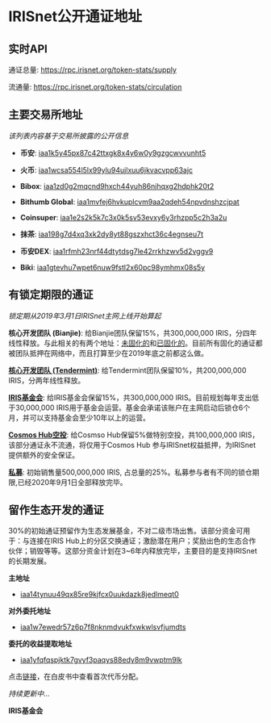 # IRISnet公开通证地址

## 实时API

通证总量: https://rpc.irisnet.org/token-stats/supply

流通量: https://rpc.irisnet.org/token-stats/circulation


## 主要交易所地址
_该列表内容基于交易所披露的公开信息_

- **币安**: [iaa1k5y45px87c42ttxgk8x4y6w0y9gzgcwvvunht5](https://irishub.iobscan.io/#/address/iaa1k5y45px87c42ttxgk8x4y6w0y9gzgcwvvunht5)

- **火币**: [iaa1wcsa554l5lx99ylu94ujlxuu6jkvacvpp63ajc](https://irishub.iobscan.io/#/address/iaa1wcsa554l5lx99ylu94ujlxuu6jkvacvpp63ajc)

- **Bibox**: [iaa1zd0g2mqcnd9hxch44yuh86njhqxg2hdphk20t2](https://irishub.iobscan.io/#/address/iaa1zd0g2mqcnd9hxch44yuh86njhqxg2hdphk20t2)

- **Bithumb Global**: [iaa1mvfej6hvkuplcvm9aa2qdeh54npvdnshzcjpat](https://irishub.iobscan.io/#/address/iaa1mvfej6hvkuplcvm9aa2qdeh54npvdnshzcjpat)

- **Coinsuper**: [iaa1e2s2k5k7c3x0k5sv53evxy6y3rhzpp5c2h3a2u](https://irishub.iobscan.io/#/address/iaa1e2s2k5k7c3x0k5sv53evxy6y3rhzpp5c2h3a2u)

- **抹茶**: [iaa198g7d4xq3xk2dy8yt88gszxhct36c4egnseu7t](https://irishub.iobscan.io/#/address/iaa198g7d4xq3xk2dy8yt88gszxhct36c4egnseu7t)

- **币安DEX**: [iaa1rfmh23nrf44dtytdsg7le42rrkhzwv5d2vggv9](https://irishub.iobscan.io/#/address/iaa1rfmh23nrf44dtytdsg7le42rrkhzwv5d2vggv9)

- **Biki**: [iaa1gtevhu7wpet6nuw9fstl2x60pc98ymhmx08s5y](https://irishub.iobscan.io/#/address/iaa1gtevhu7wpet6nuw9fstl2x60pc98ymhmx08s5y)

## 有锁定期限的通证
_锁定期从2019年3月1日IRISnet主网上线开始算起_

**核心开发团队 (Bianjie)**:	给Bianjie团队保留15%，共300,000,000 IRIS，分四年线性释放。与此相关的有两个地址：[未固化的](https://irishub.iobscan.io/#/address/iaa1t3alcjnr7qwje9qs0axah4mwp9jvl8vns9y9gu)和[已固化的](https://irishub.iobscan.io/#/address/iaa156lnmahxx53yxduxax7pu6rdf6dy44edejtnpk)。目前所有固化的通证都被团队抵押在网络中，而且打算至少在2019年底之前都这么做。

**[核心开发团队 (Tendermint)](https://irishub.iobscan.io/#/address/iaa13wqpy0ehazj7alvyc8ch36dsszp704pwts47wc)**:	给Tendermint团队保留10%，共200,000,000 IRIS，分两年线性释放。

**[IRIS基金会](https://irishub.iobscan.io/#/address/iaa1p7qu0acxgwrg059va65cl8sq3w9japnkj93vrc)**: 给IRIS基金会保留15%，共300,000,000 IRIS。目前规划每年支出低于30,000,000 IRIS用于基金会运营。基金会承诺该账户在主网启动后锁仓6个月，并可以支持基金会至少10年以上的运营。   

**[Cosmos Hub空投](https://irishub.iobscan.io/#/address/iaa1y4ze04mauet065h2eehr5cwpskr7j6275j46ch)**:	给Cosmso Hub保留5%做特别空投，共100,000,000 IRIS，该部分通证永不流通，将仅用于Cosmos Hub 参与IRISnet权益抵押，为IRISnet 提供额外的安全保证。

**[私募](https://irishub.iobscan.io/#/address/iaa1n5x9ng3ufr29nw4eauzq6pkwzgkqrxdgacph4t)**: 初始销售量500,000,000 IRIS, 占总量的25%。私募参与者有不同的锁仓期限,已经2020年9月1日全部释放完毕。

## 留作生态开发的通证

30%的初始通证预留作为生态发展基金，不对二级市场出售。该部分资金可用于：与连接在IRIS Hub上的分区交换通证；激励潜在用户；奖励出色的生态合作伙伴；销毁等等。这部分资金计划在3~6年内释放完毕，主要目的是支持IRISnet的长期发展。

**主地址**
- [iaa14tynuu49qx85re9kjfcx0uukdazk8jedlmeqt0](https://irishub.iobscan.io/#/address/iaa14tynuu49qx85re9kjfcx0uukdazk8jedlmeqt0)

**对外委托地址**
- [iaa1w7ewedr57z6p7f8nknmdvukfxwkwlsvfjumdts](https://irishub.iobscan.io/#/address/iaa1w7ewedr57z6p7f8nknmdvukfxwkwlsvfjumdts)

**委托的收益提取地址**
- [iaa1yfqfqspjktk7gvyf3paqys88edy8m9vwptm9lk](https://irishub.iobscan.io/#/address/iaa1yfqfqspjktk7gvyf3paqys88edy8m9vwptm9lk)

点击[链接](https://github.com/irisnet/irisnet/blob/master/%E7%99%BD%E7%9A%AE%E4%B9%A6.md#%E5%88%9D%E5%A7%8B%E9%80%9A%E8%AF%81%E5%88%86%E9%85%8D)，在白皮书中查看首次代币分配。

_持续更新中..._


**IRIS基金会**
